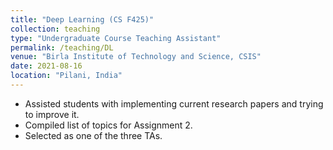 ```yaml
---
title: "Deep Learning (CS F425)"
collection: teaching
type: "Undergraduate Course Teaching Assistant"
permalink: /teaching/DL
venue: "Birla Institute of Technology and Science, CSIS"
date: 2021-08-16
location: "Pilani, India"
---
```


* Assisted students with implementing current research papers and trying to improve it.
* Compiled list of topics for Assignment 2.
* Selected as one of the three TAs.

